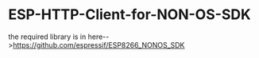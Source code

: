 # ESP-HTTP-Client-for-NON-OS-SDK
the required library is in here-->https://github.com/espressif/ESP8266_NONOS_SDK
